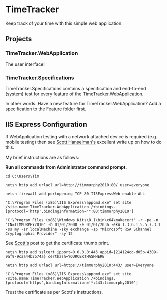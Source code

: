 # TimeTracker

Keep track of your time with this simple web application.

## Projects

### TimeTracker.WebApplication

The user interface!

### TimeTracker.Specifications

TimeTracker.Specifications contains a specification and end-to-end (system) test for every feature of the TimeTracker.WebApplication.

In other words. Have a new feature for TimeTracker.WebApplication? Add a specification to the Feature folder first.

## IIS Express Configuration

If WebApplication testing with a network attached device is required (e.g. mobile testing) then see 
[Scott Hanselman's](http://www.hanselman.com/blog/WorkingWithSSLAtDevelopmentTimeIsEasierWithIISExpress.aspx) excellent write up on how to do this. 

My brief instructions are as follows:

**Run all commands from Administrator command prompt.**

    cd C:\Users\Tim

    netsh http add urlacl url=http://timmurphy2010:80/ user=everyone

    netsh firewall add portopening TCP 80 IISExpressWeb enable ALL

    "C:\Program Files (x86)\IIS Express\appcmd.exe" set site /site.name:TimeTracker.WebApplication /+bindings.[protocol='http',bindingInformation='*:80:timmurphy2010']
    
    "C:\Program Files (x86)\Windows Kits\8.1\bin\x64\makecert" -r -pe -n "CN=TIMMURPHY2010" -b 01/01/2000 -e 01/01/2036 -eku 1.3.6.1.5.5.7.3.1 -ss my -sr localMachine -sky exchange -sp "Microsoft RSA SChannel Cryptographic Provider" -sy 12

See [Scott's](http://www.hanselman.com/blog/WorkingWithSSLAtDevelopmentTimeIsEasierWithIISExpress.aspx) post to get the certificate thumb print.

    netsh http add sslcert ipport=0.0.0.0:443 appid={214124cd-d05b-4309-9af9-9caa44b2b74a} certhash=YOURCERTHASHHERE

    netsh http add urlacl url=https://timmurphy2010:443/ user=Everyone
    
    "C:\Program Files (x86)\IIS Express\appcmd.exe" set site /site.name:TimeTracker.WebApplication /+bindings.[protocol='https',bindingInformation='*:443:timmurphy2010']

Trust the certificate as per Scott's instructions.